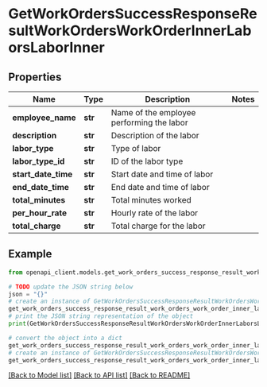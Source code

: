 # GetWorkOrdersSuccessResponseResultWorkOrdersWorkOrderInnerLaborsLaborInner


## Properties

Name | Type | Description | Notes
------------ | ------------- | ------------- | -------------
**employee_name** | **str** | Name of the employee performing the labor | 
**description** | **str** | Description of the labor | 
**labor_type** | **str** | Type of labor | 
**labor_type_id** | **str** | ID of the labor type | 
**start_date_time** | **str** | Start date and time of labor | 
**end_date_time** | **str** | End date and time of labor | 
**total_minutes** | **str** | Total minutes worked | 
**per_hour_rate** | **str** | Hourly rate of the labor | 
**total_charge** | **str** | Total charge for the labor | 

## Example

```python
from openapi_client.models.get_work_orders_success_response_result_work_orders_work_order_inner_labors_labor_inner import GetWorkOrdersSuccessResponseResultWorkOrdersWorkOrderInnerLaborsLaborInner

# TODO update the JSON string below
json = "{}"
# create an instance of GetWorkOrdersSuccessResponseResultWorkOrdersWorkOrderInnerLaborsLaborInner from a JSON string
get_work_orders_success_response_result_work_orders_work_order_inner_labors_labor_inner_instance = GetWorkOrdersSuccessResponseResultWorkOrdersWorkOrderInnerLaborsLaborInner.from_json(json)
# print the JSON string representation of the object
print(GetWorkOrdersSuccessResponseResultWorkOrdersWorkOrderInnerLaborsLaborInner.to_json())

# convert the object into a dict
get_work_orders_success_response_result_work_orders_work_order_inner_labors_labor_inner_dict = get_work_orders_success_response_result_work_orders_work_order_inner_labors_labor_inner_instance.to_dict()
# create an instance of GetWorkOrdersSuccessResponseResultWorkOrdersWorkOrderInnerLaborsLaborInner from a dict
get_work_orders_success_response_result_work_orders_work_order_inner_labors_labor_inner_from_dict = GetWorkOrdersSuccessResponseResultWorkOrdersWorkOrderInnerLaborsLaborInner.from_dict(get_work_orders_success_response_result_work_orders_work_order_inner_labors_labor_inner_dict)
```
[[Back to Model list]](../README.md#documentation-for-models) [[Back to API list]](../README.md#documentation-for-api-endpoints) [[Back to README]](../README.md)


